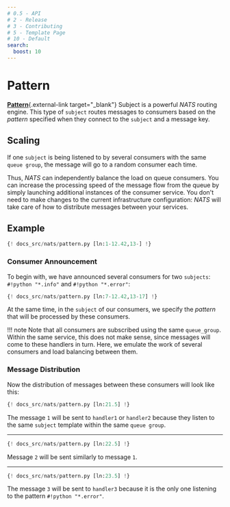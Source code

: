 ```yaml
---
# 0.5 - API
# 2 - Release
# 3 - Contributing
# 5 - Template Page
# 10 - Default
search:
  boost: 10
---
```


# Pattern

[**Pattern**](https://docs.nats.io/nats-concepts/subjects#wildcards){.external-link target="_blank"} Subject is a powerful *NATS* routing engine. This type of `subject` routes messages to consumers based on the *pattern* specified when they connect to the `subject` and a message key.

## Scaling

If one `subject` is being listened to by several consumers with the same `queue group`, the message will go to a random consumer each time.

Thus, *NATS* can independently balance the load on queue consumers. You can increase the processing speed of the message flow from the queue by simply launching additional instances of the consumer service. You don't need to make changes to the current infrastructure configuration: *NATS* will take care of how to distribute messages between your services.

## Example

```python linenums="1"
{! docs_src/nats/pattern.py [ln:1-12.42,13-] !}
```

### Consumer Announcement

To begin with, we have announced several consumers for two `subjects`: `#!python "*.info"` and `#!python "*.error"`:

```python linenums="7" hl_lines="1 5 9"
{! docs_src/nats/pattern.py [ln:7-12.42,13-17] !}
```

At the same time, in the `subject` of our consumers, we specify the *pattern* that will be processed by these consumers.

!!! note
    Note that all consumers are subscribed using the same `queue_group`. Within the same service, this does not make sense, since messages will come to these handlers in turn.
    Here, we emulate the work of several consumers and load balancing between them.

### Message Distribution

Now the distribution of messages between these consumers will look like this:

```python
{! docs_src/nats/pattern.py [ln:21.5] !}
```

The message `1` will be sent to `handler1` or `handler2` because they listen to the same `subject` template within the same `queue group`.

---

```python
{! docs_src/nats/pattern.py [ln:22.5] !}
```

Message `2` will be sent similarly to message `1`.

---

```python
{! docs_src/nats/pattern.py [ln:23.5] !}
```

The message `3` will be sent to `handler3` because it is the only one listening to the pattern `#!python "*.error"`.
